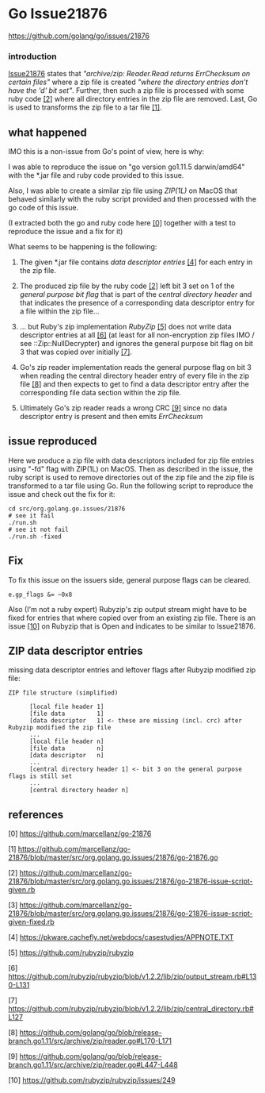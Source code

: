 
# Go Issue21876

https://github.com/golang/go/issues/21876

### introduction

[Issue21876](https://github.com/golang/go/issues/21876) states that _"archive/zip: Reader.Read returns ErrChecksum on certain files"_ where a zip file is created _"where the directory entries don't have the 'd' bit set"_. Further, then such a zip file is processed with some ruby code [\[2\]](https://github.com/marcellanz/go-21876/blob/master/src/org.golang.go.issues/21876/go-21876-issue-script-given.rb) where all directory entries in the zip file are removed. Last, Go is used to transforms the zip file to a tar file [\[1\]](https://github.com/marcellanz/go-21876/blob/master/src/org.golang.go.issues/21876/go-21876.go).

## what happened

IMO this is a non-issue from Go's point of view, here is why:

I was able to reproduce the issue on "go version go1.11.5 darwin/amd64" with the *.jar file and ruby code provided to this issue.

Also, I was able to create a similar zip file using _ZIP(1L)_ on MacOS that behaved similarly with the ruby script provided and then processed with the go code of this issue.

(I extracted both the go and ruby code here [\[0\]](https://github.com/marcellanz/go-21876) together with a test to reproduce the issue and a fix for it)

What seems to be happening is the following:
1. The given *.jar file contains _data descriptor entries_ [\[4\]](https://pkware.cachefly.net/webdocs/casestudies/APPNOTE.TXT) for each entry in the zip file.

1. The produced zip file by the ruby code [\[2\]](https://github.com/marcellanz/go-21876/blob/master/src/org.golang.go.issues/21876/go-21876-issue-script-given.rb) left bit 3 set on 1 of the _general purpose bit flag_ that is part of the _central directory header_ and that indicates the presence of a corresponding data descriptor entry for a file within the zip file…

1. … but Ruby's zip implementation _RubyZip_ [\[5\]](https://github.com/rubyzip/rubyzip) does not write data descriptor entries at all [\[6\]](https://github.com/rubyzip/rubyzip/blob/v1.2.2/lib/zip/output_stream.rb#L130-L131) (at least for all non-encryption zip files IMO / see ::Zip::NullDecrypter) and ignores the general purpose bit flag on bit 3 that was copied over initially [\[7\]](https://github.com/rubyzip/rubyzip/blob/v1.2.2/lib/zip/central_directory.rb#L127).

1. Go's zip reader implementation reads the general purpose flag on bit 3 when reading the central directory header entry of every file in the zip file [\[8\]](https://github.com/golang/go/blob/release-branch.go1.11/src/archive/zip/reader.go#L170-L171) and then expects to get to find a data descriptor entry after the corresponding file data section within the zip file.

1. Ultimately Go's zip reader reads a wrong CRC [\[9\]](https://github.com/golang/go/blob/release-branch.go1.11/src/archive/zip/reader.go#L447-L448) since no data descriptor entry is present and then emits _ErrChecksum_

## issue reproduced

Here we produce a zip file with data descriptors included for zip file entries using "-fd" flag with ZIP(1L) on MacOS. Then as described in the issue, the ruby script is used to remove directories out of the zip file and the zip file is transformed to a tar file using Go. Run the following script to reproduce the issue and check out the fix for it:

```
cd src/org.golang.go.issues/21876
# see it fail
./run.sh
# see it not fail
./run.sh -fixed
```

## Fix
To fix this issue on the issuers side, general purpose flags can be cleared.
```
e.gp_flags &= ~0x8
```

Also (I'm not a ruby expert) Rubyzip's zip output stream might have to be fixed for entries that where copied over from an existing zip file. There is an issue [\[10\]](https://github.com/rubyzip/rubyzip/issues/249) on Rubyzip that is Open and indicates to be similar to Issue21876.
 
## ZIP data descriptor entries
missing data descriptor entries and leftover flags after Rubyzip modified zip file:
```
ZIP file structure (simplified)

      [local file header 1]
      [file data         1]
      [data descriptor   1] <- these are missing (incl. crc) after Rubyzip modified the zip file
      ...
      [local file header n]
      [file data         n]
      [data descriptor   n]
      ...
      [central directory header 1] <- bit 3 on the general purpose flags is still set
      ...
      [central directory header n]
```

## references

[0] https://github.com/marcellanz/go-21876

[1] https://github.com/marcellanz/go-21876/blob/master/src/org.golang.go.issues/21876/go-21876.go

[2] https://github.com/marcellanz/go-21876/blob/master/src/org.golang.go.issues/21876/go-21876-issue-script-given.rb

[3] https://github.com/marcellanz/go-21876/blob/master/src/org.golang.go.issues/21876/go-21876-issue-script-given-fixed.rb

[4] https://pkware.cachefly.net/webdocs/casestudies/APPNOTE.TXT

[5] https://github.com/rubyzip/rubyzip

[6] https://github.com/rubyzip/rubyzip/blob/v1.2.2/lib/zip/output_stream.rb#L130-L131

[7] https://github.com/rubyzip/rubyzip/blob/v1.2.2/lib/zip/central_directory.rb#L127

[8] https://github.com/golang/go/blob/release-branch.go1.11/src/archive/zip/reader.go#L170-L171

[9] https://github.com/golang/go/blob/release-branch.go1.11/src/archive/zip/reader.go#L447-L448

[10] https://github.com/rubyzip/rubyzip/issues/249